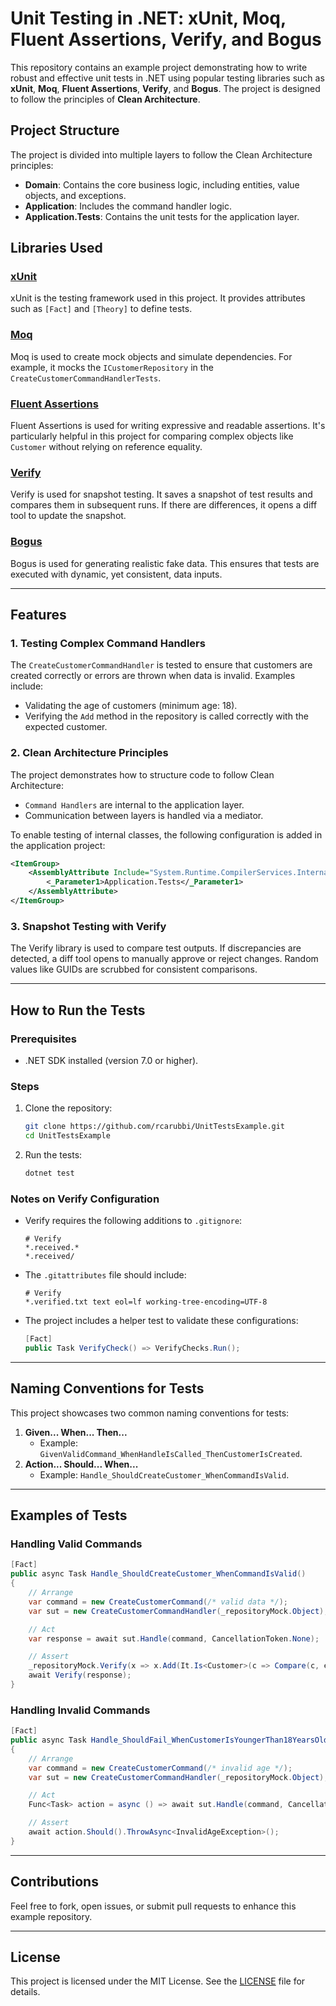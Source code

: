 # Unit Testing in .NET: xUnit, Moq, Fluent Assertions, Verify, and Bogus

This repository contains an example project demonstrating how to write robust and effective unit tests in .NET using popular testing libraries such as **xUnit**, **Moq**, **Fluent Assertions**, **Verify**, and **Bogus**. The project is designed to follow the principles of **Clean Architecture**.

## Project Structure

The project is divided into multiple layers to follow the Clean Architecture principles:

- **Domain**: Contains the core business logic, including entities, value objects, and exceptions.
- **Application**: Includes the command handler logic.
- **Application.Tests**: Contains the unit tests for the application layer.

## Libraries Used

### [xUnit](https://xunit.net/)
xUnit is the testing framework used in this project. It provides attributes such as `[Fact]` and `[Theory]` to define tests.

### [Moq](https://github.com/moq/moq4)
Moq is used to create mock objects and simulate dependencies. For example, it mocks the `ICustomerRepository` in the `CreateCustomerCommandHandlerTests`.

### [Fluent Assertions](https://fluentassertions.com/)
Fluent Assertions is used for writing expressive and readable assertions. It's particularly helpful in this project for comparing complex objects like `Customer` without relying on reference equality.

### [Verify](https://github.com/VerifyTests/Verify)
Verify is used for snapshot testing. It saves a snapshot of test results and compares them in subsequent runs. If there are differences, it opens a diff tool to update the snapshot.

### [Bogus](https://github.com/bchavez/Bogus)
Bogus is used for generating realistic fake data. This ensures that tests are executed with dynamic, yet consistent, data inputs.

---

## Features

### 1. **Testing Complex Command Handlers**
The `CreateCustomerCommandHandler` is tested to ensure that customers are created correctly or errors are thrown when data is invalid. Examples include:
- Validating the age of customers (minimum age: 18).
- Verifying the `Add` method in the repository is called correctly with the expected customer.

### 2. **Clean Architecture Principles**
The project demonstrates how to structure code to follow Clean Architecture:
- `Command Handlers` are internal to the application layer.
- Communication between layers is handled via a mediator.

To enable testing of internal classes, the following configuration is added in the application project:

```xml
<ItemGroup>
    <AssemblyAttribute Include="System.Runtime.CompilerServices.InternalsVisibleTo">
        <_Parameter1>Application.Tests</_Parameter1>
    </AssemblyAttribute>
</ItemGroup>
```

### 3. **Snapshot Testing with Verify**
The Verify library is used to compare test outputs. If discrepancies are detected, a diff tool opens to manually approve or reject changes. Random values like GUIDs are scrubbed for consistent comparisons.

---

## How to Run the Tests

### Prerequisites
- .NET SDK installed (version 7.0 or higher).

### Steps
1. Clone the repository:
   ```bash
   git clone https://github.com/rcarubbi/UnitTestsExample.git
   cd UnitTestsExample
   ```

2. Run the tests:
   ```bash
   dotnet test
   ```

### Notes on Verify Configuration
- Verify requires the following additions to `.gitignore`:
    ```gitignore
    # Verify
    *.received.*
    *.received/
    ```
- The `.gitattributes` file should include:
    ```gitattributes
    # Verify
    *.verified.txt text eol=lf working-tree-encoding=UTF-8
    ```
- The project includes a helper test to validate these configurations:
    ```csharp
    [Fact]
    public Task VerifyCheck() => VerifyChecks.Run();
    ```

---

## Naming Conventions for Tests

This project showcases two common naming conventions for tests:
1. **Given... When... Then...**
   - Example: `GivenValidCommand_WhenHandleIsCalled_ThenCustomerIsCreated`.
2. **Action... Should... When...**
   - Example: `Handle_ShouldCreateCustomer_WhenCommandIsValid`.

---

## Examples of Tests

### Handling Valid Commands
```csharp
[Fact]
public async Task Handle_ShouldCreateCustomer_WhenCommandIsValid()
{
    // Arrange
    var command = new CreateCustomerCommand(/* valid data */);
    var sut = new CreateCustomerCommandHandler(_repositoryMock.Object);

    // Act
    var response = await sut.Handle(command, CancellationToken.None);

    // Assert
    _repositoryMock.Verify(x => x.Add(It.Is<Customer>(c => Compare(c, expectedCustomer)), CancellationToken.None), Times.Once);
    await Verify(response);
}
```

### Handling Invalid Commands
```csharp
[Fact]
public async Task Handle_ShouldFail_WhenCustomerIsYoungerThan18YearsOld()
{
    // Arrange
    var command = new CreateCustomerCommand(/* invalid age */);
    var sut = new CreateCustomerCommandHandler(_repositoryMock.Object);

    // Act
    Func<Task> action = async () => await sut.Handle(command, CancellationToken.None);

    // Assert
    await action.Should().ThrowAsync<InvalidAgeException>();
}
```

---

## Contributions

Feel free to fork, open issues, or submit pull requests to enhance this example repository.

---

## License

This project is licensed under the MIT License. See the [LICENSE](LICENSE) file for details.
